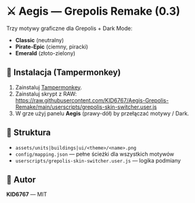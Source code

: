 # ⚔️ Aegis — Grepolis Remake (0.3)

Trzy motywy graficzne dla Grepolis + Dark Mode:
- **Classic** (neutralny)
- **Pirate-Epic** (ciemny, piracki)
- **Emerald** (złoto-zielony)

## 🚀 Instalacja (Tampermonkey)
1) Zainstaluj [Tampermonkey](https://www.tampermonkey.net/).
2) Zainstaluj skrypt z RAW:
   https://raw.githubusercontent.com/KID6767/Aegis-Grepolis-Remake/main/userscripts/grepolis-skin-switcher.user.js
3) W grze użyj panelu **Aegis** (prawy-dół) by przełączać motywy / Dark.

## 📂 Struktura
- `assets/units|buildings|ui/<theme>/<name>.png`
- `config/mapping.json` — pełne ścieżki dla wszystkich motywów
- `userscripts/grepolis-skin-switcher.user.js` — logika podmiany

## 📝 Autor
**KID6767** — MIT
